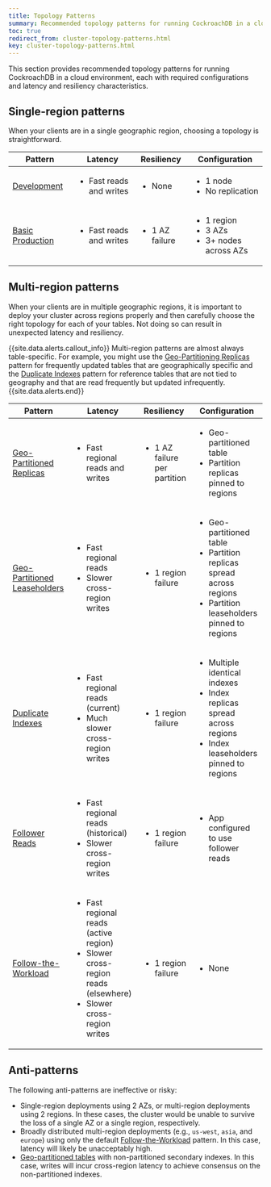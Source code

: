 ```yaml
---
title: Topology Patterns
summary: Recommended topology patterns for running CockroachDB in a cloud environment.
toc: true
redirect_from: cluster-topology-patterns.html
key: cluster-topology-patterns.html
---
```


This section provides recommended topology patterns for running CockroachDB in a cloud environment, each with required configurations and latency and resiliency characteristics.

## Single-region patterns

When your clients are in a single geographic region, choosing a topology is straightforward.

Pattern | Latency | Resiliency | Configuration
--------|---------|------------|--------------
[Development](topology-development.html) | <ul><li>Fast reads and writes</li></ul> | <ul><li>None</li></ul> | <ul><li>1 node</li><li>No replication</li></ul>
[Basic Production](topology-basic-production.html) | <ul><li>Fast reads and writes</li></ul> | <ul><li>1 AZ failure</li></ul> | <ul><li>1 region</li><li>3 AZs</li><li>3+ nodes across AZs</li></ul>

## Multi-region patterns

When your clients are in multiple geographic regions, it is important to deploy your cluster across regions properly and then carefully choose the right topology for each of your tables. Not doing so can result in unexpected latency and resiliency.

{{site.data.alerts.callout_info}}
Multi-region patterns are almost always table-specific. For example, you might use the [Geo-Partitioning Replicas](topology-geo-partitioned-replicas.html) pattern for frequently updated tables that are geographically specific and the [Duplicate Indexes](topology-duplicate-indexes.html) pattern for reference tables that are not tied to geography and that are read frequently but updated infrequently.
{{site.data.alerts.end}}

Pattern | Latency | Resiliency | Configuration
--------|---------|------------|--------------
[Geo-Partitioned Replicas](topology-geo-partitioned-replicas.html) | <ul><li>Fast regional reads and writes</li></ul> | <ul><li>1 AZ failure per partition</li></ul> | <ul><li>Geo-partitioned table</li><li>Partition replicas pinned to regions</li></ul>
[Geo-Partitioned Leaseholders](topology-geo-partitioned-leaseholders.html) | <ul><li>Fast regional reads</li><li>Slower cross-region writes</li></ul> | <ul><li>1 region failure</li></ul> | <ul><li>Geo-partitioned table</li><li>Partition replicas spread across regions</li><li>Partition leaseholders pinned to regions</li></ul>
[Duplicate Indexes](topology-duplicate-indexes.html) | <ul><li>Fast regional reads (current)</li><li>Much slower cross-region writes</li></ul> | <ul><li>1 region failure</li></ul> | <ul><li>Multiple identical indexes</li><li>Index replicas spread across regions</li><li>Index leaseholders pinned to regions</li></ul>
[Follower Reads](topology-follower-reads.html) | <ul><li>Fast regional reads (historical)</li><li>Slower cross-region writes</li></ul> | <ul><li>1 region failure</li></ul> | <ul><li>App configured to use follower reads</li></ul>
[Follow-the-Workload](topology-follow-the-workload.html) | <ul><li>Fast regional reads (active region)</li><li>Slower cross-region reads (elsewhere)</li><li>Slower cross-region writes</li> | <ul><li>1 region failure</li></ul> | <ul><li>None</li></ul>

## Anti-patterns

The following anti-patterns are ineffective or risky:

- Single-region deployments using 2 AZs, or multi-region deployments using 2 regions. In these cases, the cluster would be unable to survive the loss of a single AZ or a single region, respectively.
- Broadly distributed multi-region deployments (e.g., `us-west`, `asia`, and `europe`) using only the default [Follow-the-Workload](topology-follow-the-workload.html) pattern. In this case, latency will likely be unacceptably high.
- [Geo-partitioned tables](topology-geo-partitioned-replicas.html) with non-partitioned secondary indexes. In this case, writes will incur cross-region latency to achieve consensus on the non-partitioned indexes.
